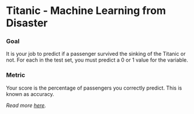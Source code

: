 # Titanic - Machine Learning from Disaster

### Goal
It is your job to predict if a passenger survived the sinking of the Titanic or not.
For each in the test set, you must predict a 0 or 1 value for the variable.

### Metric
Your score is the percentage of passengers you correctly predict. This is known as accuracy.

*Read more [here](https://www.kaggle.com/c/titanic/overview/description).*
